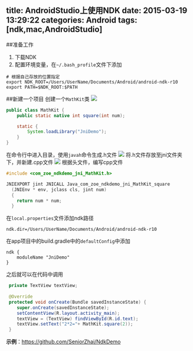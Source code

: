 title: AndroidStudio上使用NDK
date: 2015-03-19 13:29:22
categories: Android
tags: [ndk,mac,AndroidStudio]
---

<!--more-->
##准备工作
1. 下载NDK
2. 配置环境变量，在`~/.bash_profile`文件下添加
```shell
# 根据自己存放的位置指定
export NDK_ROOT=/Users/UserName/Documents/Android/android-ndk-r10
export PATH=$NDK_ROOT:$PATH
```

##新建一个项目
创建一个`MathKit`类
![](/img/15031901.png)
```java
public class MathKit {
	public static native int square(int num);

	static {
		System.loadLibrary("JniDemo");
	}
}
```
在命令行中进入目录，使用`javah`命令生成.h文件
![](/img/15031902.png)
将.h文件存放至jni文件夹下，并新建.cpp文件
![](/img/15031903.png)
根据头文件，编写cpp文件
```cpp
#include <com_zoe_ndkdemo_jni_MathKit.h>

JNIEXPORT jint JNICALL Java_com_zoe_ndkdemo_jni_MathKit_square
  (JNIEnv * env, jclass cls, jint num)
  {
    return num * num;
  }
```
在`local.properties`文件添加ndk路径
```
ndk.dir=/Users/UserName/Documents/Android/android-ndk-r10
```
在app项目中的build.gradle中的`defaultConfig`中添加
```
ndk {
	moduleName "JniDemo"
}
```
之后就可以在代码中调用
```java
 private TextView textView;
 
 @Override
 protected void onCreate(Bundle savedInstanceState) {
    super.onCreate(savedInstanceState);
    setContentView(R.layout.activity_main);
    textView = (TextView) findViewById(R.id.text);
    textView.setText("2*2="+ MathKit.square(2));
 }
```
**示例**：<https://github.com/SeniorZhai/NdkDemo>
